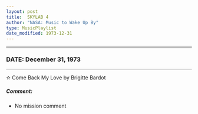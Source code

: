 ```yaml
---
layout: post
title:  SKYLAB 4
author: "NASA: Music to Wake Up By"
type: MusicPlaylist
date_modified: 1973-12-31
---
```


----
### DATE: December 31, 1973
----
✫ Come Back My Love by Brigitte Bardot

##### Comment:
* No mission comment
